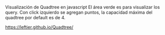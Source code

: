 Visualización de Quadtree en javascript
El área verde es para visualizar los query.
Con click izquierdo se agregan puntos, la capacidad máxima del quadtree por default es de 4.

https://leftier.github.io/Quadtree/
